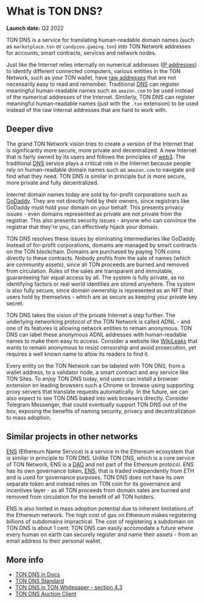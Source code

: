 # What is TON DNS?

**Launch date:** Q2 2022

TON DNS is a service for translating human-readable domain names (such as `marketplace.ton` or `candyzoo.gaming.ton`) into TON Network addresses for accounts, smart contracts, services and network nodes.

Just like the Internet relies internally on numerical addresses ([IP addresses](https://en.wikipedia.org/wiki/IP_address)) to identify different connected computers, various entities in the TON Network, such as your TON wallet, have [raw addresses](https://tonscan.org/address/EQCB8Y_dO37YsKGYoMIxCeq0EZ-pqnz4t2qmmUSLFIrRzleC) that are not necessarily easy to read and remember. Traditional [DNS](https://en.wikipedia.org/wiki/Domain_Name_System) can register meaningful human-readable names such as `amazon.com` to be used instead of the numerical addresses of the Internet. Similarly, TON DNS can register meaningful human-readable names (just with the `.ton` extension) to be used instead of the raw internal addresses that are hard to work with.

## Deeper dive

The grand TON Network vision tries to create a version of the Internet that is significantly more secure, more private and decentralized. A new Internet that is fairly owned by its users and follows the principles of [web3](https://en.wikipedia.org/wiki/Web3). The traditional [DNS](https://en.wikipedia.org/wiki/Domain_Name_System) service plays a critical role in the Internet because people rely on human-readable domain names such as `amazon.com` to navigate and find what they need. TON DNS is similar in principle but is more secure, more private and fully decentralized.

Internet domain names today are sold by for-profit corporations such as [GoDaddy](https://www.godaddy.com/). They are not directly held by their owners, since registrars like GoDaddy must hold your domain on your behalf. This presents privacy issues - even domains represented as private are not private from the registrar. This also presents security issues - anyone who can convince the registrar that they're you, can effectively hijack your domain.

TON DNS resolves these issues by eliminating intermediaries like GoDaddy. Instead of for-profit corporations, domains are managed by smart contracts on the TON blockchain. Domains are purchased by paying TON coins directly to these contracts. Nobody profits from the sale of names (which are community assets), since all TON proceeds are burned and removed from circulation. Rules of the sales are transparent and immutable, guaranteeing fair equal access by all. The system is fully private, as no identifying factors or real world identities are stored anywhere. The system is also fully secure, since domain ownership is represented as an NFT that users hold by themselves - which are as secure as keeping your private key secret.

TON DNS takes the vision of the private Internet a step further. The underlying networking protocol of the TON Network is called ADNL - and one of its features is allowing network entities to remain anonymous. TON DNS can label these anonymous ADNL addresses with human-readable names to make them easy to access. Consider a website like [WikiLeaks](https://wikileaks.org/) that wants to remain anonymous to resist censorship and avoid prosecution, yet requires a well known name to allow its readers to find it.

Every entity on the TON Network can be labeled with TON DNS, from a wallet address, to a validator node, a smart contract and any service like TON Sites. To enjoy TON DNS today, end users can install a browser extension on leading browsers such a Chrome or browse using supporting proxy servers that translate requests automatically. In the future, we can also expect to see TON DNS baked into web browsers directly. Consider Telegram Messenger, that could eventually support TON DNS out of the box, exposing the benefits of naming security, privacy and decentralization to mass adoption.

## Similar projects in other networks

[ENS](https://ens.domains/) (Ethereum Name Service) is a service in the Ethereum ecosystem that is similar in principle to TON DNS. Unlike TON DNS, which is a core service of TON Network, ENS is a [DAO](https://en.wikipedia.org/wiki/The_DAO_(organization)) and not part of the Ethereum protocol. ENS has its own governance token, [ENS](https://coinmarketcap.com/currencies/ethereum-name-service/), that is traded independently from ETH and is used for governance purposes. TON DNS does not have its own separate token and instead relies on TON coin for its governance and incentives layer - as all TON proceeds from domain sales are burned and removed from circulation for the benefit of all TON holders.

ENS is also limited in mass adoption potential due to inherent limitations of the Ethereum network. The high cost of gas on Ethereum makes registering billions of subdomains impractical. The cost of registering a subdomain on TON DNS is about 1 cent. TON DNS can easily accomodate a future where every human on earth can securely register and name their assets - from an email address to their personal wallet.

## More info

* [TON DNS in Docs](/learn/services/dns)
* [TON DNS Standard](https://github.com/ton-blockchain/TIPs/issues/81)
* [TON DNS in TON Whitepaper - section 4.3](https://ton-blockchain.github.io/docs/ton.pdf)
* [TON DNS Auction Client](https://dns.ton.org/)